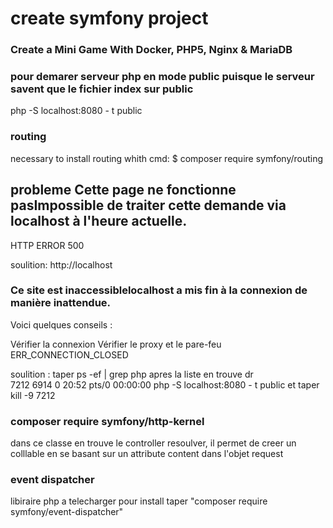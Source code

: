 # create symfony project #

### Create a Mini Game With Docker, PHP5, Nginx & MariaDB ###

### pour demarer serveur php en mode public puisque le serveur savent que le fichier index sur public 
php -S localhost:8080 - t public 

### routing
 necessary to install routing  whith cmd:
    $ composer require symfony/routing

## probleme Cette page ne fonctionne pasImpossible de traiter cette demande via localhost à l'heure actuelle.
HTTP ERROR 500

soulition: http://localhost

### Ce site est inaccessiblelocalhost a mis fin à la connexion de manière inattendue.
Voici quelques conseils :

Vérifier la connexion
Vérifier le proxy et le pare-feu
ERR_CONNECTION_CLOSED

soulition :  taper ps -ef | grep php
  apres la liste en trouve dr       
   7212    6914  0 20:52 pts/0    00:00:00 php -S localhost:8080 - t public
et taper kill -9 7212

### composer require symfony/http-kernel
  dans ce classe en trouve le controller resoulver, il permet de creer un colllable en se basant sur un attribute content dans l'objet request 
### event dispatcher
  libiraire php  a telecharger pour install
  taper "composer require symfony/event-dispatcher"